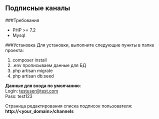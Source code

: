 ## Подписные каналы

###Требования
- PHP >= 7.2
- Mysql

###Установка
Для установки, выполните следующие пункты в папке проекта:

1) composer install
2) .env прописываем данные для БД
3) php artisan migrate
4) php artisan db:seed

<b>Данные для входа по умолчанию</b>:  
Login: testuser@test.com  
Pass: test123

Страница редактирования списка подписок пользователя:  
<b>http://\<your_domain\>/channels</b>